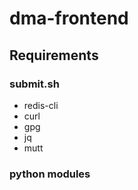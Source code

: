 # dma-frontend

## Requirements


### submit.sh

- redis-cli
- curl
- gpg
- jq
- mutt

### python modules


